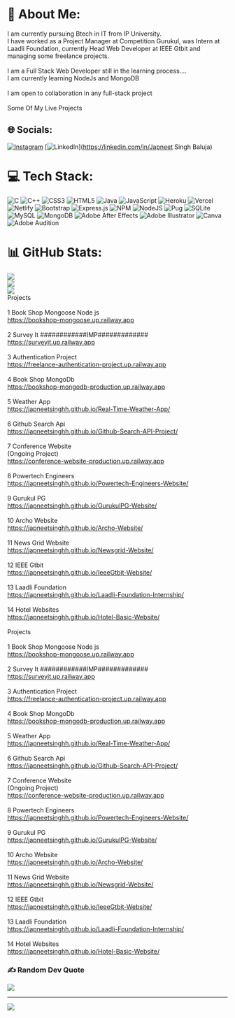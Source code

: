# 💫 About Me:
I am currently pursuing Btech in IT from IP University.<br>I have worked as a Project Manager at Competition Gurukul, was Intern at Laadli Foundation, currently Head Web Developer at IEEE Gtbit and managing some freelance projects.<br><br>I am a Full Stack Web Developer still in the learning process....<br>I am currently learning NodeJs and MongoDB<br><br>I am open to collaboration in any full-stack project<br><br>Some Of My Live Projects<br>


## 🌐 Socials:
[![Instagram](https://img.shields.io/badge/Instagram-%23E4405F.svg?logo=Instagram&logoColor=white)](https://instagram.com/_japneetSingh) [![LinkedIn](https://img.shields.io/badge/LinkedIn-%230077B5.svg?logo=linkedin&logoColor=white)](https://linkedin.com/in/Japneet Singh Baluja) 

# 💻 Tech Stack:
![C](https://img.shields.io/badge/c-%2300599C.svg?style=for-the-badge&logo=c&logoColor=white) ![C++](https://img.shields.io/badge/c++-%2300599C.svg?style=for-the-badge&logo=c%2B%2B&logoColor=white) ![CSS3](https://img.shields.io/badge/css3-%231572B6.svg?style=for-the-badge&logo=css3&logoColor=white) ![HTML5](https://img.shields.io/badge/html5-%23E34F26.svg?style=for-the-badge&logo=html5&logoColor=white) ![Java](https://img.shields.io/badge/java-%23ED8B00.svg?style=for-the-badge&logo=java&logoColor=white) ![JavaScript](https://img.shields.io/badge/javascript-%23323330.svg?style=for-the-badge&logo=javascript&logoColor=%23F7DF1E) ![Heroku](https://img.shields.io/badge/heroku-%23430098.svg?style=for-the-badge&logo=heroku&logoColor=white) ![Vercel](https://img.shields.io/badge/vercel-%23000000.svg?style=for-the-badge&logo=vercel&logoColor=white) ![Netlify](https://img.shields.io/badge/netlify-%23000000.svg?style=for-the-badge&logo=netlify&logoColor=#00C7B7) ![Bootstrap](https://img.shields.io/badge/bootstrap-%23563D7C.svg?style=for-the-badge&logo=bootstrap&logoColor=white) ![Express.js](https://img.shields.io/badge/express.js-%23404d59.svg?style=for-the-badge&logo=express&logoColor=%2361DAFB) ![NPM](https://img.shields.io/badge/NPM-%23000000.svg?style=for-the-badge&logo=npm&logoColor=white) ![NodeJS](https://img.shields.io/badge/node.js-6DA55F?style=for-the-badge&logo=node.js&logoColor=white) ![Pug](https://img.shields.io/badge/Pug-FFF?style=for-the-badge&logo=pug&logoColor=A86454) ![SQLite](https://img.shields.io/badge/sqlite-%2307405e.svg?style=for-the-badge&logo=sqlite&logoColor=white) ![MySQL](https://img.shields.io/badge/mysql-%2300f.svg?style=for-the-badge&logo=mysql&logoColor=white) ![MongoDB](https://img.shields.io/badge/MongoDB-%234ea94b.svg?style=for-the-badge&logo=mongodb&logoColor=white) ![Adobe After Effects](https://img.shields.io/badge/Adobe%20After%20Effects-9999FF.svg?style=for-the-badge&logo=Adobe%20After%20Effects&logoColor=white) ![Adobe Illustrator](https://img.shields.io/badge/adobeillustrator-%23FF9A00.svg?style=for-the-badge&logo=adobeillustrator&logoColor=white) ![Canva](https://img.shields.io/badge/Canva-%2300C4CC.svg?style=for-the-badge&logo=Canva&logoColor=white) ![Adobe Audition](https://img.shields.io/badge/Adobe%20Audition-9999FF.svg?style=for-the-badge&logo=Adobe%20Audition&logoColor=white)
# 📊 GitHub Stats:
![](https://github-readme-stats.vercel.app/api?username=japneetSinghh&theme=dark&hide_border=false&include_all_commits=false&count_private=false)<br/>
![](https://github-readme-streak-stats.herokuapp.com/?user=japneetSinghh&theme=dark&hide_border=false)<br/>
![](https://github-readme-stats.vercel.app/api/top-langs/?username=japneetSinghh&theme=dark&hide_border=false&include_all_commits=false&count_private=false&layout=compact)
<br>Projects<br><br>1 Book Shop Mongoose Node js<br>https://bookshop-mongoose.up.railway.app<br><br>2 Survey It ############IMP#############<br>https://surveyit.up.railway.app<br><br>3 Authentication Project<br>https://freelance-authentication-project.up.railway.app<br><br>4 Book Shop MongoDb<br>https://bookshop-mongodb-production.up.railway.app<br><br>5 Weather App<br>https://japneetsinghh.github.io/Real-Time-Weather-App/<br><br>6 Github Search Api<br>https://japneetsinghh.github.io/Github-Search-API-Project/<br><br>7 Conference Website<br>(Ongoing Project)<br>https://conference-website-production.up.railway.app<br><br>8 Powertech Engineers<br> https://japneetsinghh.github.io/Powertech-Engineers-Website/<br><br>9 Gurukul PG<br>https://japneetsinghh.github.io/GurukulPG-Website/<br><br>10 Archo Website<br>https://japneetsinghh.github.io/Archo-Website/<br><br>11 News Grid Website<br>https://japneetsinghh.github.io/Newsgrid-Website/<br><br>12 IEEE Gtbit<br>https://japneetsinghh.github.io/IeeeGtbit-Website/<br><br>13 Laadli Foundation<br>https://japneetsinghh.github.io/Laadli-Foundation-Internship/<br><br>14 Hotel Websites<br>https://japneetsinghh.github.io/Hotel-Basic-Website/<br><br>Projects<br><br>1 Book Shop Mongoose Node js<br>https://bookshop-mongoose.up.railway.app<br><br>2 Survey It ############IMP#############<br>https://surveyit.up.railway.app<br><br>3 Authentication Project<br>https://freelance-authentication-project.up.railway.app<br><br>4 Book Shop MongoDb<br>https://bookshop-mongodb-production.up.railway.app<br><br>5 Weather App<br>https://japneetsinghh.github.io/Real-Time-Weather-App/<br><br>6 Github Search Api<br>https://japneetsinghh.github.io/Github-Search-API-Project/<br><br>7 Conference Website<br>(Ongoing Project)<br>https://conference-website-production.up.railway.app<br><br>8 Powertech Engineers<br> https://japneetsinghh.github.io/Powertech-Engineers-Website/<br><br>9 Gurukul PG<br>https://japneetsinghh.github.io/GurukulPG-Website/<br><br>10 Archo Website<br>https://japneetsinghh.github.io/Archo-Website/<br><br>11 News Grid Website<br>https://japneetsinghh.github.io/Newsgrid-Website/<br><br>12 IEEE Gtbit<br>https://japneetsinghh.github.io/IeeeGtbit-Website/<br><br>13 Laadli Foundation<br>https://japneetsinghh.github.io/Laadli-Foundation-Internship/<br><br>14 Hotel Websites<br>https://japneetsinghh.github.io/Hotel-Basic-Website/<br>


### ✍️ Random Dev Quote
![](https://quotes-github-readme.vercel.app/api?type=horizontal&theme=tokyonight)

---
[![](https://visitcount.itsvg.in/api?id=japneetSinghh&icon=1&color=9)](https://visitcount.itsvg.in)

<!-- Proudly created with GPRM ( https://gprm.itsvg.in ) -->
